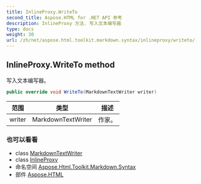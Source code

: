 ```yaml
---
title: InlineProxy.WriteTo
second_title: Aspose.HTML for .NET API 参考
description: InlineProxy 方法. 写入文本编写器
type: docs
weight: 30
url: /zh/net/aspose.html.toolkit.markdown.syntax/inlineproxy/writeto/
---
```

## InlineProxy.WriteTo method

写入文本编写器。

```csharp
public override void WriteTo(MarkdownTextWriter writer)
```

| 范围 | 类型 | 描述 |
| --- | --- | --- |
| writer | MarkdownTextWriter | 作家。 |

### 也可以看看

* class [MarkdownTextWriter](../../markdowntextwriter/)
* class [InlineProxy](../)
* 命名空间 [Aspose.Html.Toolkit.Markdown.Syntax](../../inlineproxy/)
* 部件 [Aspose.HTML](../../../)


